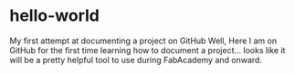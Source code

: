# hello-world
My first attempt at documenting a project on GitHub
Well, Here I am on GitHub for the first time learning how to document a project... looks like it will be a pretty helpful tool to use during FabAcademy and onward.
